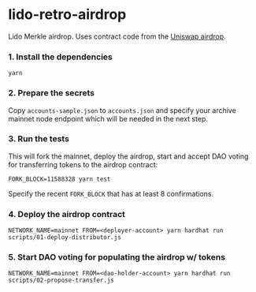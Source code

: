 # lido-retro-airdrop

Lido Merkle airdrop. Uses contract code from the [Uniswap airdrop].

[Uniswap airdrop]: https://github.com/Uniswap/merkle-distributor/tree/c3255bf/contracts

### 1. Install the dependencies

```text
yarn
```

### 2. Prepare the secrets

Copy `accounts-sample.json` to `accounts.json` and specify your archive mainnet node endpoint which
will be needed in the next step.

### 3. Run the tests

This will fork the mainnet, deploy the airdrop, start and accept DAO voting for transferring tokens
to the airdrop contract:

```text
FORK_BLOCK=11588328 yarn test
```

Specify the recent `FORK_BLOCK` that has at least 8 confirmations.

### 4. Deploy the airdrop contract

```text
NETWORK_NAME=mainnet FROM=<deployer-account> yarn hardhat run scripts/01-deploy-distributor.js
```

### 5. Start DAO voting for populating the airdrop w/ tokens

```text
NETWORK_NAME=mainnet FROM=<dao-holder-account> yarn hardhat run scripts/02-propose-transfer.js
```
